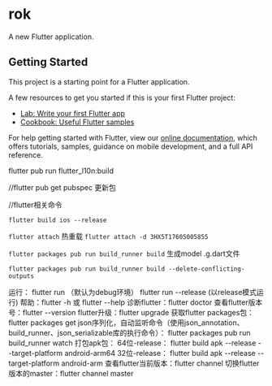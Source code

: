 # rok

A new Flutter application.

## Getting Started

This project is a starting point for a Flutter application.

A few resources to get you started if this is your first Flutter project:

- [Lab: Write your first Flutter app](https://flutter.dev/docs/get-started/codelab)
- [Cookbook: Useful Flutter samples](https://flutter.dev/docs/cookbook)

For help getting started with Flutter, view our
[online documentation](https://flutter.dev/docs), which offers tutorials,
samples, guidance on mobile development, and a full API reference.



flutter pub run flutter_l10n:build

//flutter pub get   pubspec 更新包


//flutter相关命令

`flutter build ios --release`

``flutter attach`` 热重载
`flutter attach -d 3HX5T17605005855`

``flutter packages pub run build_runner build`` 生成model .g.dart文件

`flutter packages pub run build_runner build --delete-conflicting-outputs`


运行：
flutter run （默认为debug环境）
flutter run --release (以release模式运行)
帮助：flutter -h 或 flutter --help
诊断flutter：flutter doctor
查看flutter版本号：flutter --version
flutter升级：flutter upgrade
获取flutter packages包：flutter packages get
json序列化，自动监听命令（使用json_annotation、build_runner、json_serializable库的执行命令）：
flutter packages pub run build_runner watch
打包apk包：
64位-release：
flutter build apk --release --target-platform android-arm64
32位-release：
flutter build apk --release --target-platform android-arm
查看flutter当前版本：flutter channel
切换flutter版本的master：flutter channel master


